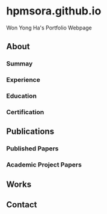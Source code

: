 # hpmsora.github.io
Won Yong Ha's Portfolio Webpage

## About
### Summay
### Experience
### Education
### Certification

## Publications
### Published Papers
### Academic Project Papers

## Works

## Contact